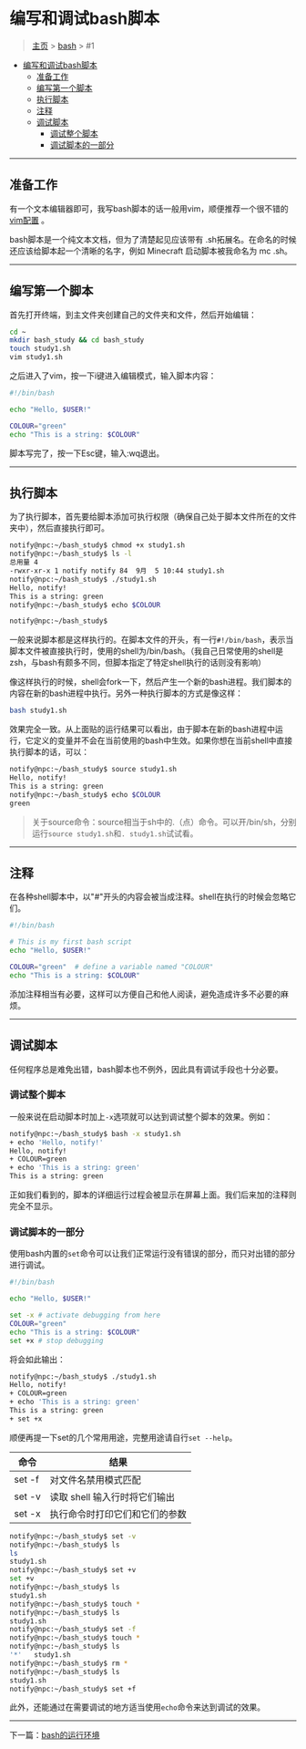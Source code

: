 # 编写和调试bash脚本

> [主页](../README.md) > [bash](./index.md) > #1

- [编写和调试bash脚本](#编写和调试bash脚本)
  - [准备工作](#准备工作)
  - [编写第一个脚本](#编写第一个脚本)
  - [执行脚本](#执行脚本)
  - [注释](#注释)
  - [调试脚本](#调试脚本)
    - [调试整个脚本](#调试整个脚本)
    - [调试脚本的一部分](#调试脚本的一部分)

___

## 准备工作

有一个文本编辑器即可，我写bash脚本的话一般用vim，顺便推荐一个很不错的 [vim配置](https://github.com/amix/vimrc) 。

bash脚本是一个纯文本文档，但为了清楚起见应该带有 .sh拓展名。在命名的时候还应该给脚本起一个清晰的名字，例如 Minecraft 启动脚本被我命名为 mc .sh。

___

## 编写第一个脚本

首先打开终端，到主文件夹创建自己的文件夹和文件，然后开始编辑：

```bash
cd ~
mkdir bash_study && cd bash_study
touch study1.sh
vim study1.sh
```

之后进入了vim，按一下i键进入编辑模式，输入脚本内容：

```bash
#!/bin/bash

echo "Hello, $USER!"

COLOUR="green"
echo "This is a string: $COLOUR"
```

脚本写完了，按一下Esc键，输入:wq退出。

___

## 执行脚本

为了执行脚本，首先要给脚本添加可执行权限（确保自己处于脚本文件所在的文件夹中），然后直接执行即可。

```bash
notify@npc:~/bash_study$ chmod +x study1.sh
notify@npc:~/bash_study$ ls -l
总用量 4
-rwxr-xr-x 1 notify notify 84  9月  5 10:44 study1.sh
notify@npc:~/bash_study$ ./study1.sh
Hello, notify!
This is a string: green
notify@npc:~/bash_study$ echo $COLOUR

notify@npc:~/bash_study$ 
```

一般来说脚本都是这样执行的。在脚本文件的开头，有一行`#!/bin/bash`，表示当脚本文件被直接执行时，使用的shell为/bin/bash。（我自己日常使用的shell是zsh，与bash有颇多不同，但脚本指定了特定shell执行的话则没有影响）

像这样执行的时候，shell会fork一下，然后产生一个新的bash进程。我们脚本的内容在新的bash进程中执行。另外一种执行脚本的方式是像这样：

```bash
bash study1.sh
```

效果完全一致。从上面贴的运行结果可以看出，由于脚本在新的bash进程中运行，它定义的变量并不会在当前使用的bash中生效。如果你想在当前shell中直接执行脚本的话，可以：

```bash
notify@npc:~/bash_study$ source study1.sh
Hello, notify!
This is a string: green
notify@npc:~/bash_study$ echo $COLOUR
green
```

> 关于source命令：source相当于sh中的.（点）命令。可以开/bin/sh，分别运行`source study1.sh`和`. study1.sh`试试看。

___

## 注释

在各种shell脚本中，以"#"开头的内容会被当成注释。shell在执行的时候会忽略它们。

```bash
#!/bin/bash

# This is my first bash script
echo "Hello, $USER!"

COLOUR="green"  # define a variable named "COLOUR"
echo "This is a string: $COLOUR"
```

添加注释相当有必要，这样可以方便自己和他人阅读，避免造成许多不必要的麻烦。

___

## 调试脚本

任何程序总是难免出错，bash脚本也不例外，因此具有调试手段也十分必要。

### 调试整个脚本

一般来说在启动脚本时加上`-x`选项就可以达到调试整个脚本的效果。例如：

```bash
notify@npc:~/bash_study$ bash -x study1.sh
+ echo 'Hello, notify!'
Hello, notify!
+ COLOUR=green
+ echo 'This is a string: green'
This is a string: green
```

正如我们看到的，脚本的详细运行过程会被显示在屏幕上面。我们后来加的注释则完全不显示。

### 调试脚本的一部分

使用bash内置的`set`命令可以让我们正常运行没有错误的部分，而只对出错的部分进行调试。

```bash
#!/bin/bash

echo "Hello, $USER!"

set -x # activate debugging from here
COLOUR="green"
echo "This is a string: $COLOUR"
set +x # stop debugging
```

将会如此输出：

```bash
notify@npc:~/bash_study$ ./study1.sh 
Hello, notify!
+ COLOUR=green
+ echo 'This is a string: green'
This is a string: green
+ set +x
```

顺便再提一下set的几个常用用途，完整用途请自行`set --help`。

命令 | 结果
-|-
set -f | 对文件名禁用模式匹配
set -v | 读取 shell 输入行时将它们输出
set -x | 执行命令时打印它们和它们的参数

```bash
notify@npc:~/bash_study$ set -v
notify@npc:~/bash_study$ ls
ls
study1.sh
notify@npc:~/bash_study$ set +v
set +v
notify@npc:~/bash_study$ ls
study1.sh
notify@npc:~/bash_study$ touch *
notify@npc:~/bash_study$ ls
study1.sh
notify@npc:~/bash_study$ set -f
notify@npc:~/bash_study$ touch *
notify@npc:~/bash_study$ ls
'*'   study1.sh
notify@npc:~/bash_study$ rm *
notify@npc:~/bash_study$ ls
study1.sh
notify@npc:~/bash_study$ set +f
```

此外，还能通过在需要调试的地方适当使用`echo`命令来达到调试的效果。

___

下一篇：[bash的运行环境](bash-environment.md)
